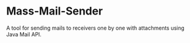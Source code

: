 # Mass-Mail-Sender
A tool for sending mails to receivers one by one with attachments using Java Mail API. 
